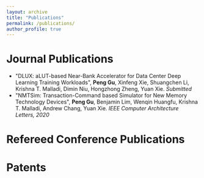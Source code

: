 ```yaml
---
layout: archive
title: "Publications"
permalink: /publications/
author_profile: true
---
```


Journal Publications
======
* "DLUX: aLUT-based Near-Bank Accelerator for Data Center Deep Learning Training Workloads", 
**Peng Gu**, Xinfeng  Xie, Shuangchen Li, Krishna T. Malladi, Dimin Niu, Hongzhong Zheng, Yuan Xie.
*Submitted*
* "NMTSim:  Transaction-Command based Simulator for New Memory Technology Devices", 
**Peng Gu**, Benjamin Lim, Wenqin Huangfu, Krishna T. Malladi, Andrew Chang, Yuan Xie.
*IEEE Computer Architecture Letters, 2020*


Refereed Conference Publications
======

Patents
======

